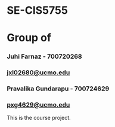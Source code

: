 # SE-CIS5755

# Group of

### Juhi Farnaz - 700720268
### jxl02680@ucmo.edu

### Pravalika Gundarapu - 700724629
### pxg4629@ucmo.edu

This is the course project.
